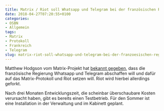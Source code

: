 ```yaml
---
title: Matrix / Riot soll Whatsapp und Telegram bei der französischen Regierung ablösen
date: 2018-04-27T07:20:55+0100
categories:
- OSBN
- Allgemein
tags:
- Matrix
- Protokoll
- Frankreich
- Telegram
slug: matrix-riot-soll-whatsapp-und-telegram-bei-der-franzoesischen-regierung-abloesen
---
```

Matthew Hodgson vom Matrix-Projekt hat [bekannt gegeben](https://matrix.org/blog/2018/04/26/matrix-and-riot-confirmed-as-the-basis-for-frances-secure-instant-messenger-app), dass die französische Regierung Whatsapp und Telegram abschaffen will und dafür auf das Matrix-Protokoll und Riot setzen will. Riot wird hierbei allerdings geforkt.

Nach drei Monaten Entwicklungszeit, die scheinbar überschaubare Kosten verursacht haben, gibt es bereits einen Testbetrieb. Für den Sommer ist eine Installation in der Verwaltung und im Kabinett geplant.
